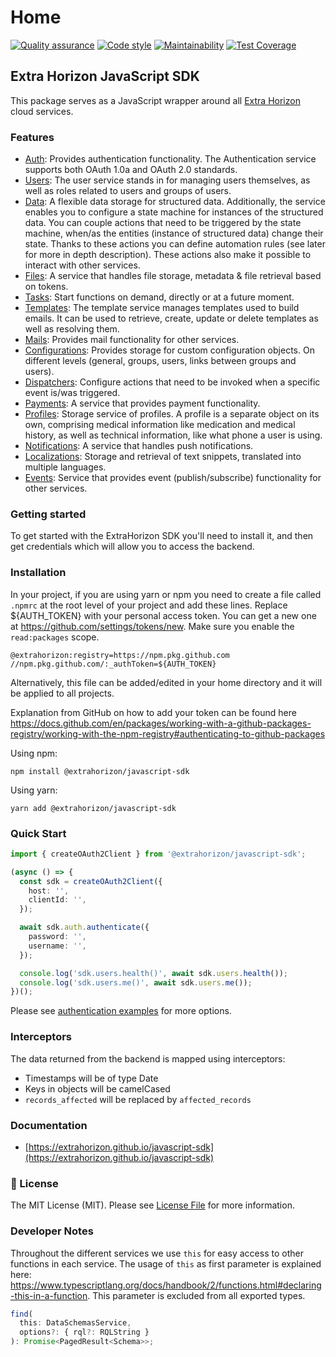 # Home

[![Quality assurance](https://github.com/ExtraHorizon/javascript-sdk/actions/workflows/qualilty-assurance.yml/badge.svg?branch=master)](https://github.com/ExtraHorizon/javascript-sdk/actions/workflows/qualilty-assurance.yml) [![Code style](https://github.com/ExtraHorizon/javascript-sdk/actions/workflows/code-style.yml/badge.svg?branch=master)](https://github.com/ExtraHorizon/javascript-sdk/actions/workflows/code-style.yml) [![Maintainability](https://api.codeclimate.com/v1/badges/baa71ad27c3ce167cd7d/maintainability)](https://codeclimate.com/github/ExtraHorizon/javascript-sdk/maintainability) [![Test Coverage](https://api.codeclimate.com/v1/badges/baa71ad27c3ce167cd7d/test\_coverage)](https://codeclimate.com/github/ExtraHorizon/javascript-sdk/test\_coverage)

## Extra Horizon JavaScript SDK

This package serves as a JavaScript wrapper around all [Extra Horizon](https://www.extrahorizon.com/cloud-services) cloud services.

### Features

* [Auth](https://docs.extrahorizon.com/auth-service/): Provides authentication functionality. The Authentication service supports both OAuth 1.0a and OAuth 2.0 standards.
* [Users](https://docs.extrahorizon.com/user-service/): The user service stands in for managing users themselves, as well as roles related to users and groups of users.
* [Data](https://docs.extrahorizon.com/data-service/): A flexible data storage for structured data. Additionally, the service enables you to configure a state machine for instances of the structured data. You can couple actions that need to be triggered by the state machine, when/as the entities (instance of structured data) change their state. Thanks to these actions you can define automation rules (see later for more in depth description). These actions also make it possible to interact with other services.
* [Files](https://docs.extrahorizon.com/data-service/): A service that handles file storage, metadata & file retrieval based on tokens.
* [Tasks](https://docs.extrahorizon.com/file-service/): Start functions on demand, directly or at a future moment.
* [Templates](https://docs.extrahorizon.com/template-service/): The template service manages templates used to build emails. It can be used to retrieve, create, update or delete templates as well as resolving them.
* [Mails](https://docs.extrahorizon.com/mail-service/): Provides mail functionality for other services.
* [Configurations](https://docs.extrahorizon.com/configuration-service/): Provides storage for custom configuration objects. On different levels (general, groups, users, links between groups and users).
* [Dispatchers](https://docs.extrahorizon.com/dispatcher-service/): Configure actions that need to be invoked when a specific event is/was triggered.
* [Payments](https://docs.extrahorizon.com/payment-service/): A service that provides payment functionality.
* [Profiles](https://docs.extrahorizon.com/profile-service/): Storage service of profiles. A profile is a separate object on its own, comprising medical information like medication and medical history, as well as technical information, like what phone a user is using.
* [Notifications](https://docs.extrahorizon.com/notification-service/): A service that handles push notifications.
* [Localizations](https://docs.extrahorizon.com/localization-service/): Storage and retrieval of text snippets, translated into multiple languages.
* [Events](https://docs.extrahorizon.com/event-service/): Service that provides event (publish/subscribe) functionality for other services.

### Getting started

To get started with the ExtraHorizon SDK you'll need to install it, and then get credentials which will allow you to access the backend.

### Installation

In your project, if you are using yarn or npm you need to create a file called `.npmrc` at the root level of your project and add these lines. Replace ${AUTH\_TOKEN} with your personal access token. You can get a new one at https://github.com/settings/tokens/new. Make sure you enable the `read:packages` scope.

```
@extrahorizon:registry=https://npm.pkg.github.com
//npm.pkg.github.com/:_authToken=${AUTH_TOKEN}
```

Alternatively, this file can be added/edited in your home directory and it will be applied to all projects.

Explanation from GitHub on how to add your token can be found here https://docs.github.com/en/packages/working-with-a-github-packages-registry/working-with-the-npm-registry#authenticating-to-github-packages

Using npm:

```
npm install @extrahorizon/javascript-sdk
```

Using yarn:

```
yarn add @extrahorizon/javascript-sdk
```

### Quick Start

```ts
import { createOAuth2Client } from '@extrahorizon/javascript-sdk';

(async () => {
  const sdk = createOAuth2Client({
    host: '',
    clientId: '',
  });

  await sdk.auth.authenticate({
    password: '',
    username: '',
  });

  console.log('sdk.users.health()', await sdk.users.health());
  console.log('sdk.users.me()', await sdk.users.me());
})();
```

Please see [authentication examples](https://extrahorizon.github.io/javascript-sdk/#/docs/examples/authentication) for more options.

### Interceptors

The data returned from the backend is mapped using interceptors:

* Timestamps will be of type Date
* Keys in objects will be camelCased
* `records_affected` will be replaced by `affected_records`

### Documentation

* [https://extrahorizon.github.io/javascript-sdk](https://extrahorizon.github.io/javascript-sdk)

### 🔑 License

The MIT License (MIT). Please see [License File](LICENSE/) for more information.

### Developer Notes

Throughout the different services we use `this` for easy access to other functions in each service. The usage of `this` as first parameter is explained here: https://www.typescriptlang.org/docs/handbook/2/functions.html#declaring-this-in-a-function. This parameter is excluded from all exported types.

```ts
find(
  this: DataSchemasService,
  options?: { rql?: RQLString }
): Promise<PagedResult<Schema>>;
```
